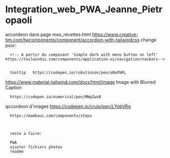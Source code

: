 # Integration_web_PWA_Jeanne_Pietropaoli

accordeon dans page mes_recettes.html https://www.creative-tim.com/twcomponents/component/accordion-with-tailwindcss
 change pour:
    <!-- composant Tailwind de depart: https://www.material-tailwind.com/docs/html/accordion -->

      <!-- A partir du composant 'Simple dark with menu button on left' https://tailwindui.com/components/application-ui/navigation/navbars-->


      tooltip   https://codepen.io/robstinson/pen/oNxPbRL


https://www.material-tailwind.com/docs/html/image Image with Blurred Caption


      https://codepen.io/numerical/pen/MWpZwxB

   qccordeon d'images   https://codepen.io/cruip/pen/LYobVRg


      https://mambaui.com/components/steps



      reste a faire: 

      PWA
      ajuster fichiers photos
      readme